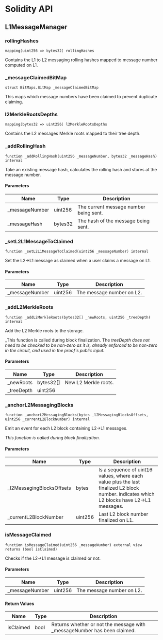 # Solidity API

## L1MessageManager

### rollingHashes

```solidity
mapping(uint256 => bytes32) rollingHashes
```

Contains the L1 to L2 messaging rolling hashes mapped to message number computed on L1.

### _messageClaimedBitMap

```solidity
struct BitMaps.BitMap _messageClaimedBitMap
```

This maps which message numbers have been claimed to prevent duplicate claiming.

### l2MerkleRootsDepths

```solidity
mapping(bytes32 => uint256) l2MerkleRootsDepths
```

Contains the L2 messages Merkle roots mapped to their tree depth.

### _addRollingHash

```solidity
function _addRollingHash(uint256 _messageNumber, bytes32 _messageHash) internal
```

Take an existing message hash, calculates the rolling hash and stores at the message number.

#### Parameters

| Name | Type | Description |
| ---- | ---- | ----------- |
| _messageNumber | uint256 | The current message number being sent. |
| _messageHash | bytes32 | The hash of the message being sent. |

### _setL2L1MessageToClaimed

```solidity
function _setL2L1MessageToClaimed(uint256 _messageNumber) internal
```

Set the L2->L1 message as claimed when a user claims a message on L1.

#### Parameters

| Name | Type | Description |
| ---- | ---- | ----------- |
| _messageNumber | uint256 | The message number on L2. |

### _addL2MerkleRoots

```solidity
function _addL2MerkleRoots(bytes32[] _newRoots, uint256 _treeDepth) internal
```

Add the L2 Merkle roots to the storage.

_This function is called during block finalization.
The _treeDepth does not need to be checked to be non-zero as it is,
already enforced to be non-zero in the circuit, and used in the proof's public input._

#### Parameters

| Name | Type | Description |
| ---- | ---- | ----------- |
| _newRoots | bytes32[] | New L2 Merkle roots. |
| _treeDepth | uint256 |  |

### _anchorL2MessagingBlocks

```solidity
function _anchorL2MessagingBlocks(bytes _l2MessagingBlocksOffsets, uint256 _currentL2BlockNumber) internal
```

Emit an event for each L2 block containing L2->L1 messages.

_This function is called during block finalization._

#### Parameters

| Name | Type | Description |
| ---- | ---- | ----------- |
| _l2MessagingBlocksOffsets | bytes | Is a sequence of uint16 values, where each value plus the last finalized L2 block number. indicates which L2 blocks have L2->L1 messages. |
| _currentL2BlockNumber | uint256 | Last L2 block number finalized on L1. |

### isMessageClaimed

```solidity
function isMessageClaimed(uint256 _messageNumber) external view returns (bool isClaimed)
```

Checks if the L2->L1 message is claimed or not.

#### Parameters

| Name | Type | Description |
| ---- | ---- | ----------- |
| _messageNumber | uint256 | The message number on L2. |

#### Return Values

| Name | Type | Description |
| ---- | ---- | ----------- |
| isClaimed | bool | Returns whether or not the message with _messageNumber has been claimed. |

